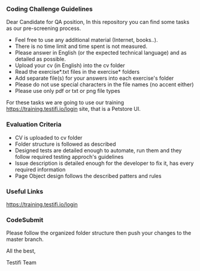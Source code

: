 ### Coding Challenge Guidelines
Dear Candidate for QA position,
In this repository you can find some tasks as our pre-screening process.
- Feel free to use any additional material (Internet, books..).
- There is no time limit and time spent is not measured.
- Please answer in English (or the expected technical language) and as detailed as possible.
- Upload your cv (in English) into the cv folder
- Read the exercise*.txt files in the exercise* folders
- Add separate file(s) for your answers into each exercise's folder
- Please do not use special characters in the file names (no accent either)
- Please use only pdf or txt or png file types

For these tasks we are going to use our training https://training.testifi.io/login site, that is a Petstore UI.


### Evaluation Criteria
- CV is uploaded to cv folder
- Folder structure is followed as described
- Designed tests are detailed enough to automate, run them and they follow required testing approch's guidelines
- Issue description is detailed enough for the developer to fix it, has every required information
- Page Object design follows the described patters and rules

### Useful Links
https://training.testifi.io/login

### CodeSubmit

Please follow the organized folder structure then push your changes to the master branch.

All the best,

Testifi Team
